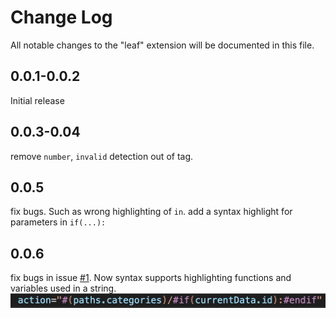 # Change Log

All notable changes to the "leaf" extension will be documented in this file.

## 0.0.1-0.0.2

Initial release

## 0.0.3-0.04

remove `number`, `invalid` detection out of tag.

## 0.0.5

fix bugs. Such as wrong highlighting of `in`.
add a syntax highlight for parameters in `if(...):`

## 0.0.6

fix bugs in issue [#1](https://github.com/chocoford/leaf-extension/issues/1).
Now syntax supports highlighting functions and variables used in a string.![0.0.6-1](Public/CHANGELOG/0.0.6-1.png)

